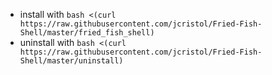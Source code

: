 - install with `bash <(curl https://raw.githubusercontent.com/jcristol/Fried-Fish-Shell/master/fried_fish_shell)`
- uninstall with `bash <(curl https://raw.githubusercontent.com/jcristol/Fried-Fish-Shell/master/uninstall)`

